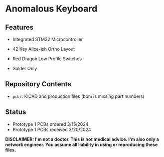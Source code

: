 # Anomalous Keyboard

## Features

- Integrated STM32 Microcontroller
  
- 42 Key Alice-ish Ortho Layout

- Red Dragon Low Profile Switches

- Solder Only

## Repository Contents

- `pcb/`: KiCAD and production files (bom is missing part numbers)

## Status

- Prototype 1 PCBs ordered 3/15/2024
- Prototype 1 PCBs received 3/20/2024

**DISCLAIMER: I'm not a doctor.  This is not medical advice.  I'm also only a network engineer.  You assume all liability in using or reproducing these files.**
